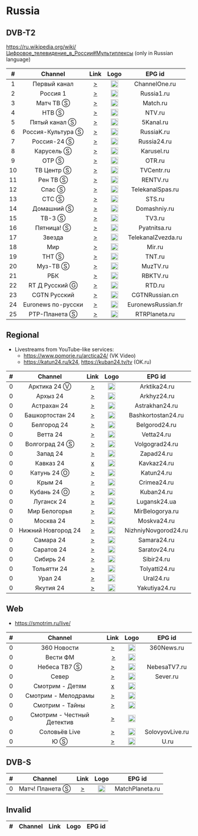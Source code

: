 <h1>Russia</h1>

<h2>DVB-T2</h2>

https://ru.wikipedia.org/wiki/Цифровое_телевидение_в_России#Мультиплексы (only in Russian language)

|  # |      Channel       | Link  | Logo | EPG id |
|:--:|:------------------:|:-----:|:----:|:------:|
|  1 |   Первый канал   | [>](https://edge1.1internet.tv/dash-live2/streams/1tv-dvr/1tvdash.mpd) | <img height="20" src="https://i.imgur.com/1IqCGe9.png"/> | ChannelOne.ru |
|  2 |     Россия 1     | [>](https://player.smotrim.ru/iframe/stream/live_id/2961) | <img height="20" src="https://upload.wikimedia.org/wikipedia/commons/thumb/6/64/Russia-1.svg/1024px-Russia-1.svg.png"/> | Russia1.ru |
|  3 |     Матч ТВ Ⓢ      | [>](https://streaming.televizor-24-tochka.ru/live/6.m3u8) | <img height="20" src="https://i.imgur.com/kFdooR4.png"/> | Match.ru |
|  4 |       НТВ Ⓢ        | [>](http://ott-cdn.ucom.am/s17/index.m3u8) | <img height="20" src="https://i.imgur.com/DtQX5P2.png"/> | NTV.ru |
|  5 |   Пятый канал Ⓢ    | [>](https://streaming.televizor-24-tochka.ru/live/8.m3u8) | <img height="20" src="https://i.imgur.com/u8Q69D9.png"/> | 5Kanal.ru |
|  6 | Россия-Культура Ⓢ  | [>](https://player.smotrim.ru/iframe/stream/live_id/19201) | <img height="20" src="https://i.imgur.com/S12gaLc.png"/> | RussiaK.ru |
|  7 |    Россия-24 Ⓢ     | [>](https://player.smotrim.ru/iframe/stream/live_id/21) | <img height="20" src="https://i.imgur.com/tpqsFzm.png"/> | Russia24.ru |
|  8 |     Карусель Ⓢ     | [>](https://streaming102.interskytech.com/live/232.m3u8) | <img height="20" src="https://i.imgur.com/4fFMlVq.png"/> | Karusel.ru |
|  9 |       ОТР Ⓢ        | [>](https://streaming.televizor-24-tochka.ru/live/12.m3u8) | <img height="20" src="https://i.imgur.com/QyZvT3e.png"/> | OTR.ru |
| 10 |     ТВ Центр Ⓢ     | [>](http://ott-cdn.ucom.am/s54/index.m3u8) | <img height="20" src="https://i.imgur.com/ZP0D6Rd.png"/> | TVCentr.ru |
| 11 |      Рен ТВ Ⓢ      | [>](https://streaming.televizor-24-tochka.ru/live/14.m3u8) | <img height="20" src="https://i.imgur.com/18TAzYV.png"/> | RENTV.ru |
| 12 |       Спас Ⓢ       | [>](https://spas.mediacdn.ru/cdn/spas/playlist.m3u8) | <img height="20" src="https://i.imgur.com/A6Cqsom.jpeg"/> | TelekanalSpas.ru |
| 13 |       СТС Ⓢ        | [>](http://ott-cdn.ucom.am/s52/04.m3u8) | <img height="20" src="https://i.imgur.com/y9bpqUD.png"/> | STS.ru |
| 14 |     Домашний Ⓢ     | [>](http://ott-cdn.ucom.am/s88/index.m3u8) | <img height="20" src="https://i.imgur.com/e8wlMIt.png"/> | Domashniy.ru |
| 15 |       ТВ-3 Ⓢ       | [>](https://streaming.televizor-24-tochka.ru/live/18.m3u8) | <img height="20" src="https://upload.wikimedia.org/wikipedia/commons/thumb/9/9e/%D0%A2V3_logo_2023.svg/556px-%D0%A2V3_logo_2023.svg.png"/> | TV3.ru |
| 16 |     Пятница! Ⓢ     | [>](https://streaming.televizor-24-tochka.ru/live/19.m3u8) | <img height="20" src="https://i.imgur.com/rS11zVB.png"/> | Pyatnitsa.ru |
| 17 |      Звезда      | [>](https://tvchannelstream1.tvzvezda.ru/cdn/tvzvezda/playlist.m3u8) | <img height="20" src="https://i.imgur.com/c0L0ncA.png"/> | TelekanalZvezda.ru |
| 18 |        Мир         | [>](http://hls.mirtv.cdnvideo.ru/mirtv-parampublish/mirtv_2500/playlist.m3u8) | <img height="20" src="https://i.imgur.com/L2slsbG.png"/> | Mir.ru |
| 19 |       ТНТ Ⓢ        | [>](http://ott-cdn.ucom.am/s19/index.m3u8) | <img height="20" src="https://i.imgur.com/1WqIPOB.png"/> | TNT.ru |
| 20 |      Муз-ТВ Ⓢ      | [>](https://streaming102.interskytech.com/live/618.m3u8) | <img height="20" src="https://i.imgur.com/Ml3qqOF.png"/> | MuzTV.ru |
| 21 |        РБК         | [>](http://92.50.128.180/utv/1358/index.m3u8) | <img height="20" src="https://i.imgur.com/P2Qii5B.png"/> | RBKTV.ru |
| 22 |     RT Д Русский Ⓖ   | [>](https://hls.rt.com/hls/rtdru.m3u8) | <img height="20" src="https://i.imgur.com/v5fpEBo.png"/> | RTD.ru |
| 23 |    CGTN Pусский    | [>](https://news.cgtn.com/resource/live/russian/cgtn-r.m3u8) | <img height="20" src="https://i.imgur.com/fMsJYzl.png"/> | CGTNRussian.cn |
| 24 | Euronews по-русски | [>](https://www.youtube.com/euronewsru/live) | <img height="20" src="https://upload.wikimedia.org/wikipedia/commons/thumb/9/9c/Euronews_2022.svg/640px-Euronews_2022.svg.png"/> | EuronewsRussian.fr |
| 25 | РТР-Планета Ⓢ | [>](https://player.smotrim.ru/iframe/stream/live_id/63251) | <img height="20" src="https://upload.wikimedia.org/wikipedia/commons/8/85/RTR_Planeta_Europe.png"/> | RTRPlaneta.ru |

<h2>Regional</h2>

* Livestreams from YouTube-like services:
    * https://www.pomorie.ru/arctica24/ (VK Video)
    * https://katun24.ru/k24, https://kuban24.tv/tv (OK.ru)

| #   | Channel        | Link  | Logo | EPG id |
|:---:|:--------------:|:-----:|:----:|:------:|
| 0   | Арктика 24 Ⓥ | [>](https://vk.com/video-213370539_456239018) | <img height="20" src="https://i.imgur.com/CL0G88u.png"/> | Arktika24.ru |
| 0   | Архыз 24 | [>](https://live.mediacdn.ru/sr1/arhis24/playlist_hdhigh.m3u8) | <img height="20" src="https://i.imgur.com/mve0sSS.png"/> | Arkhyz24.ru |
| 0   | Астрахан 24 | [>](https://streaming.astrakhan.ru/astrakhan24/playlist.m3u8) | <img height="20" src="https://i.imgur.com/9WcnjQN.png"/> | Astrakhan24.ru |
| 0   | Башкортостан 24 | [>](https://vgtrkregion-reg.cdnvideo.ru/vgtrk/ufa/russia1-hd/index.m3u8) | <img height="20" src="https://i.imgur.com/FQhWs1M.png"/> | Bashkortostan24.ru |
| 0   | Белгород 24 | [>](http://belnovosti.cdn.easyhoster.ru:8080/stream.m3u8) | <img height="20" src="https://i.imgur.com/EEirvyx.png"/> | Belgorod24.ru |
| 0   | Ветта 24 | [>](http://serv24.vintera.tv:8081/vetta/vetta_office/playlist.m3u8) | <img height="20" src="https://i.imgur.com/zKH1b5k.png"/> | Vetta24.ru |
| 0   | Волгоград 24 Ⓢ | [>](https://vgtrkregion-reg.cdnvideo.ru/vgtrk/volgograd/russia1-hd/index.m3u8) | <img height="20" src="https://i.imgur.com/gFMnaU5.png"/> | Volgograd24.ru |
| 0   | Запад 24 | [>](https://vgtrkregion-reg.cdnvideo.ru/vgtrk/kaliningrad/russia1-hd/index.m3u8) | <img height="20" src="https://upload.wikimedia.org/wikipedia/commons/f/f8/Zapad_24.jpg"/> | Zapad24.ru |
| 0   | Кавказ 24 | [x]() | <img height="20" src="https://i.imgur.com/DyJw1Pi.png"/> | Kavkaz24.ru |
| 0   | Катунь 24 Ⓞ | [>](https://ok.ru/video/1166706155179) | <img height="20" src="https://i.imgur.com/mr2Peqj.png"/> | Katun24.ru |
| 0   | Крым 24 | [>](https://cdn.1tvcrimea.ru/24tvcrimea.m3u8) | <img height="20" src="https://i.imgur.com/k4C0uvp.png"/> | Crimea24.ru |
| 0   | Кубань 24 Ⓞ | [>](https://ok.ru/video/4157442498242) | <img height="20" src="https://i.imgur.com/atzrXcz.png"/> | Kuban24.ru |
| 0   | Луганск 24 | [>](https://tv.gtrklnr.ru/hls/Lugansk24.m3u8) | <img height="20" src="https://i.imgur.com/YnLFQnt.png"/> | Lugansk24.ua |
| 0   | Мир Белогорья | [>](http://mirbelogorya.ru:8080/mirbelogorya/index.m3u8) | <img height="20" src="https://i.imgur.com/CCNAg7R.png"/> | MirBelogorya.ru |
| 0   | Москва 24 | [>](https://player.smotrim.ru/iframe/stream/live_id/1661) | <img height="20" src="https://i.imgur.com/gXbUMVy.png"/> | Moskva24.ru |
| 0   | Нижний Новгород 24 | [>](https://live-vestinn.cdnvideo.ru/vestinn/nn24-khl/playlist.m3u8) | <img height="20" src="https://i.imgur.com/ZWgPVIC.png"/> | NizhniyNovgorod24.ru |
| 0   | Самара 24 | [>](https://vgtrkregion.cdnvideo.ru/vgtrk/samara/regionHD/playlist.m3u8) | <img height="20" src="https://i.imgur.com/Xg7Xzna.png"/> | Samara24.ru |
| 0   | Саратов 24 | [>](https://saratov24.tv/online/playlist.php) | <img height="20" src="https://i.imgur.com/Y5G3ET6.png"/> | Saratov24.ru |
| 0   | Сибирь 24 | [>](https://vgtrkregion-reg.cdnvideo.ru/vgtrk/novosibirsk/russia1-hd/index.m3u8) | <img height="20" src="https://i.imgur.com/WxU6QUB.png"/> | Sibir24.ru |
| 0   | Тольятти 24 | [>](https://tvtogliatti24.ru/hls/live1080/index.m3u8) | <img height="20" src="https://i.imgur.com/5jVKopE.png"/> | Tolyatti24.ru |
| 0   | Урал 24 | [>](https://vgtrkregion-reg.cdnvideo.ru/vgtrk/chelyabinsk/russia1-hd/index.m3u8) | <img height="20" src="https://i.imgur.com/EaxyGh0.png"/> | Ural24.ru |
| 0   | Якутия 24 | [>](https://live-saha.cdnvideo.ru/saha2/yak24rtmp_live.smil/playlist.m3u8) | <img height="20" src="https://i.imgur.com/2BAQklm.png"/> | Yakutiya24.ru |

<h2>Web</h2>

* https://smotrim.ru/live/

| #   | Channel        | Link  | Logo | EPG id |
|:---:|:--------------:|:-----:|:----:|:------:|
| 0   | 360 Новости | [>](https://live-vgtrksmotrim.cdnvideo.ru/vgtrksmotrim/smotrim-live-03-srt.smil/playlist.m3u8) | <img height="20" src="https://i.imgur.com/YXDeX8q.png"/> | 360News.ru |
| 0   | Вести ФМ | [>](https://player.smotrim.ru/iframe/stream/live_id/52035) | <img height="20" src="https://cdn-st3.smotrim.ru/vh/pictures/r/371/033/8.png"/> |
| 0   | Небеса ТВ7 Ⓢ | [>](https://vod.tv7.fi/tv7-ru/tv7-ru.smil/playlist.m3u8) | <img height="20" src="https://www.nebesatv7.com/wp-content/themes/tv7-theme/assets/img/logo_nebesa_short.png"/> | NebesaTV7.ru |
| 0   | Север | [>](https://live.mediacdn.ru/sr1/sever/playlist.m3u8) | <img height="20" src="https://i.imgur.com/sTOQLYl.png"/> | Sever.ru |
| 0   | Смотрим - Детям | [x]() | <img height="20" src="https://cdn-st1.smotrim.ru/vh/pictures/r/424/215/2.png"/> |
| 0   | Смотрим - Мелодрамы | [>](https://live-vgtrksmotrim.cdnvideo.ru/vgtrksmotrim/smotrim-live-02.smil/playlist.m3u8) | <img height="20" src="https://cdn-st1.smotrim.ru/vh/pictures/r/456/967/6.png"/> |
| 0   | Смотрим - Тайны | [>](https://live-vgtrksmotrim.cdnvideo.ru/vgtrksmotrim/smotrim-live-07.smil/playlist.m3u8) | <img height="20" src="https://cdn-st3.smotrim.ru/vh/pictures/r/456/396/2.png"/> |
| 0   | Смотрим - Честный Детектив | [>](https://live-vgtrksmotrim.cdnvideo.ru/vgtrksmotrim/smotrim-live-01.smil/playlist.m3u8) | <img height="20" src="https://cdn-st3.smotrim.ru/vh/pictures/r/444/241/8.png"/> |
| 0   | Соловьёв Live | [>](https://player.smotrim.ru/iframe/stream/live_id/63338) | <img height="20" src="https://i.imgur.com/v0OYe1d.png"/> | SolovyovLive.ru |
| 0   | Ю Ⓢ | [>](https://strm.yandex.ru/kal/utv/utv0.m3u8) | <img height="20" src="https://upload.wikimedia.org/wikipedia/ru/a/ac/%D0%9B%D0%BE%D0%B3%D0%BE%D1%82%D0%B8%D0%BF_%D1%82%D0%B5%D0%BB%D0%B5%D0%BA%D0%B0%D0%BD%D0%B0%D0%BB%D0%B0_%C2%AB%D0%AE%C2%BB_%28%D1%81_3_%D1%81%D0%B5%D0%BD%D1%82%D1%8F%D0%B1%D1%80%D1%8F_2018_%D0%B3%D0%BE%D0%B4%D0%B0%29.png"/> | U.ru |

<h2>DVB-S</h2>

| #   | Channel        | Link  | Logo | EPG id |
|:---:|:--------------:|:-----:|:----:|:------:|
| 0   | Матч! Планета Ⓢ | [>](http://212.0.211.102:9999/play/a00b/index.m3u8) | <img height="20" src="https://i.imgur.com/vhyMb9D.png"/> | MatchPlaneta.ru |

<h2>Invalid</h2>

| #   | Channel        | Link  | Logo | EPG id |
|:---:|:--------------:|:-----:|:----:|:------:|
